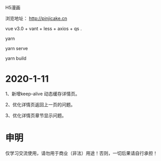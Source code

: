 H5漫画

浏览地址： http://pinjicake.cn

vue v3.0 + vant + less + axios + qs .

yarn

yarn serve 

yarn build 

# 2020-1-11

1、新增keep-alive 动态缓存详情页。

2、优化详情页返回上一页的问题。

3、优化详情页章节显示问题。

# 申明
 仅学习交流使用，请勿用于商业（非法）用途！否则，一切后果请自行承担！
